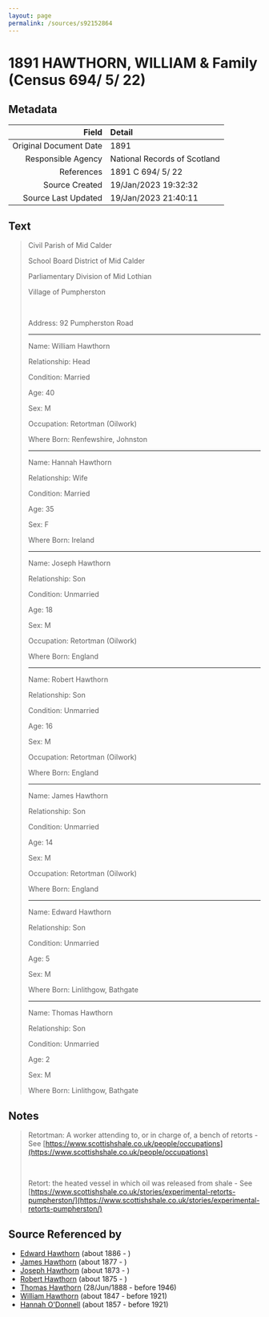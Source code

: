 ```yaml
---
layout: page
permalink: /sources/s92152864
---
```


# 1891 HAWTHORN, WILLIAM & Family (Census 694/ 5/ 22)

## Metadata
Field | Detail
---:|:---
Original Document Date | 1891
Responsible Agency | National Records of Scotland
References | 1891 C 694/ 5/ 22
Source Created | 19/Jan/2023 19:32:32
Source Last Updated | 19/Jan/2023 21:40:11

## Text

> Civil Parish of Mid Calder
>
> School Board District of Mid Calder
>
> Parliamentary Division of Mid Lothian
>
> Village of Pumpherston
>
> <br/>
>
> Address: 92 Pumpherston Road
>
> ---
>
> Name: William Hawthorn
>
> Relationship: Head
>
> Condition: Married
>
> Age: 40
>
> Sex: M
>
> Occupation: Retortman (Oilwork)
>
> Where Born: Renfewshire, Johnston
>
> ---
>
> Name: Hannah Hawthorn
>
> Relationship: Wife
>
> Condition: Married
>
> Age: 35
>
> Sex: F
>
> Where Born: Ireland
>
> ---
>
> Name: Joseph Hawthorn
>
> Relationship: Son
>
> Condition: Unmarried
>
> Age: 18
>
> Sex: M
>
> Occupation: Retortman (Oilwork)
>
> Where Born: England
>
> ---
>
> Name: Robert Hawthorn
>
> Relationship: Son
>
> Condition: Unmarried
>
> Age: 16
>
> Sex: M
>
> Occupation: Retortman (Oilwork)
>
> Where Born: England
>
> ---
>
> Name: James Hawthorn
>
> Relationship: Son
>
> Condition: Unmarried
>
> Age: 14
>
> Sex: M
>
> Occupation: Retortman (Oilwork)
>
> Where Born: England
>
> ---
>
> Name: Edward Hawthorn
>
> Relationship: Son
>
> Condition: Unmarried
>
> Age: 5
>
> Sex: M
>
> Where Born: Linlithgow, Bathgate
>
> ---
>
> Name: Thomas Hawthorn
>
> Relationship: Son
>
> Condition: Unmarried
>
> Age: 2
>
> Sex: M
>
> Where Born: Linlithgow, Bathgate
>

## Notes

> Retortman: A worker attending to, or in charge of, a bench of retorts  - See [https://www.scottishshale.co.uk/people/occupations](https://www.scottishshale.co.uk/people/occupations)
>
> <br/>
>
> Retort: the heated vessel in which oil was released from shale  - See [https://www.scottishshale.co.uk/stories/experimental-retorts-pumpherston/](https://www.scottishshale.co.uk/stories/experimental-retorts-pumpherston/)
>


## Source Referenced by

* [Edward Hawthorn](../people/@88518114@-edward-hawthorn-b1886-d.md) (about 1886 - )
* [James Hawthorn](../people/@21482384@-james-hawthorn-b1877-d.md) (about 1877 - )
* [Joseph Hawthorn](../people/@16695817@-joseph-hawthorn-b1873-d.md) (about 1873 - )
* [Robert Hawthorn](../people/@91501446@-robert-hawthorn-b1875-d.md) (about 1875 - )
* [Thomas Hawthorn](../people/@30039040@-thomas-hawthorn-b1888-6-28-d1946.md) (28/Jun/1888 - before 1946)
* [William Hawthorn](../people/@92463484@-william-hawthorn-b1847-d1921.md) (about 1847 - before 1921)
* [Hannah O'Donnell](../people/@64641527@-hannah-o'donnell-b1857-d1921.md) (about 1857 - before 1921)

